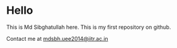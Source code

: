 # Hello
This is Md Sibghatullah here.
This is my first repository on github.


Contact me at mdsbh.uee2014@iitr.ac.in
